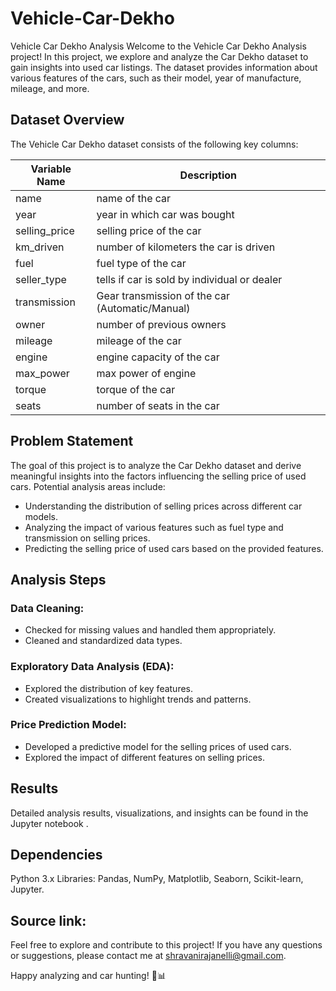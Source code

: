 # Vehicle-Car-Dekho
Vehicle Car Dekho Analysis
Welcome to the Vehicle Car Dekho Analysis project! In this project, we explore and analyze the Car Dekho dataset to gain insights into used car listings. The dataset provides information about various features of the cars, such as their model, year of manufacture, mileage, and more.

## Dataset Overview
The Vehicle Car Dekho dataset consists of the following key columns:

| **Variable Name** | **Description** |
|--|--|
|name|name of the car|
|year|year in which car was bought|
|selling_price|selling price of the car|
|km_driven|number of kilometers the car is driven|
|fuel|fuel type of the car|
|seller_type|tells if car is sold by individual or dealer|
|transmission|Gear transmission of the car (Automatic/Manual)|
|owner|number of previous owners|
|mileage|mileage of the car|
|engine|engine capacity of the car|
|max_power|max power of engine|
|torque|torque of the car|
|seats|number of seats in the car|

## Problem Statement
The goal of this project is to analyze the Car Dekho dataset and derive meaningful insights into the factors influencing the selling price of used cars. Potential analysis areas include:
* Understanding the distribution of selling prices across different car models.
* Analyzing the impact of various features such as fuel type and transmission on selling prices.
* Predicting the selling price of used cars based on the provided features.
  
## Analysis Steps
### Data Cleaning:
* Checked for missing values and handled them appropriately.
* Cleaned and standardized data types.
### Exploratory Data Analysis (EDA):
* Explored the distribution of key features.
* Created visualizations to highlight trends and patterns.
### Price Prediction Model:
* Developed a predictive model for the selling prices of used cars.
* Explored the impact of different features on selling prices.
  
## Results
Detailed analysis results, visualizations, and insights can be found in the Jupyter notebook .

## Dependencies
Python 3.x
Libraries: Pandas, NumPy, Matplotlib, Seaborn, Scikit-learn, Jupyter.

## Source link: 


Feel free to explore and contribute to this project! If you have any questions or suggestions, please contact me at shravanirajanelli@gmail.com.

Happy analyzing and car hunting! 🚗📊
